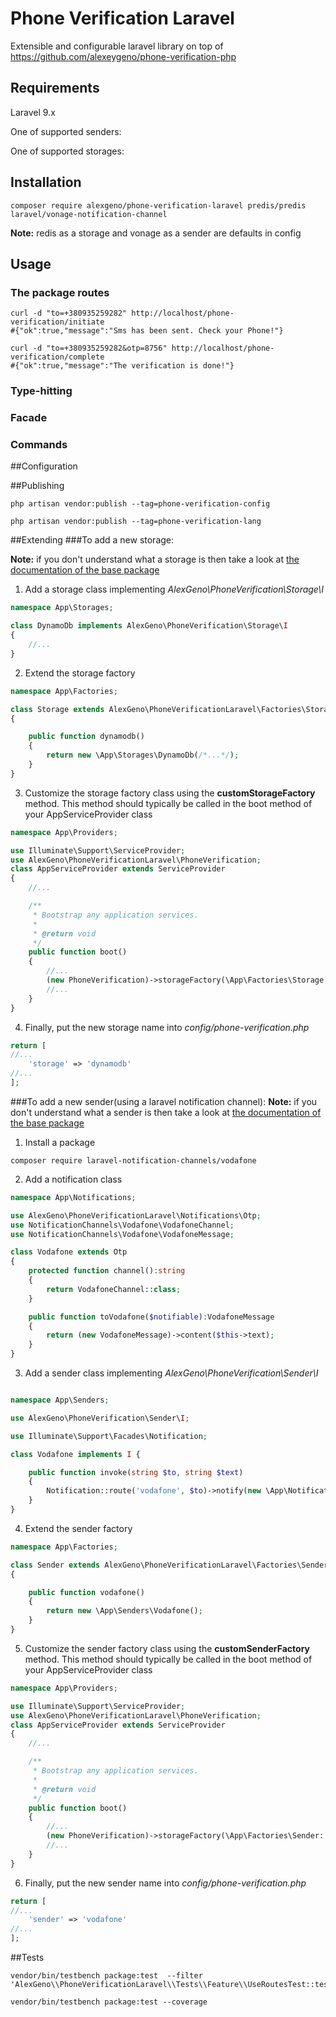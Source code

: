 # Phone Verification Laravel  #
Extensible and configurable laravel library on top of https://github.com/alexeygeno/phone-verification-php
## Requirements
Laravel 9.x

One of supported senders: 

One of supported storages:
## Installation
```shell
composer require alexgeno/phone-verification-laravel predis/predis laravel/vonage-notification-channel
```
**Note:** redis as a storage and vonage as a sender are defaults in config 

## Usage
### The package routes
```shell
curl -d "to=+380935259282" http://localhost/phone-verification/initiate
#{"ok":true,"message":"Sms has been sent. Check your Phone!"}
```
```shell
curl -d "to=+380935259282&otp=8756" http://localhost/phone-verification/complete
#{"ok":true,"message":"The verification is done!"}
```
### Type-hitting
### Facade
### Commands

##Configuration


##Publishing
```shell
php artisan vendor:publish --tag=phone-verification-config
```
```shell
php artisan vendor:publish --tag=phone-verification-lang
```

##Extending
###To add a new storage:

**Note:** if you don't understand what a storage is then take a look at [ the documentation of the base package ](https://github.com/alexeygeno/phone-verification-php/blob/master/README.md)
1. Add a storage class implementing *AlexGeno\PhoneVerification\Storage\I*
```php
namespace App\Storages;

class DynamoDb implements AlexGeno\PhoneVerification\Storage\I
{ 
    //...
}
```
2. Extend the storage factory
```php
namespace App\Factories;

class Storage extends AlexGeno\PhoneVerificationLaravel\Factories\Storage
{

    public function dynamodb()
    {
        return new \App\Storages\DynamoDb(/*...*/);
    }
}
```
3. Customize the storage factory class using the **customStorageFactory** method. This method should typically be called in the boot method of your AppServiceProvider class

```php
namespace App\Providers;

use Illuminate\Support\ServiceProvider;
use AlexGeno\PhoneVerificationLaravel\PhoneVerification;
class AppServiceProvider extends ServiceProvider
{
    //...

    /**
     * Bootstrap any application services.
     *
     * @return void
     */
    public function boot()
    {
        //...
        (new PhoneVerification)->storageFactory(\App\Factories\Storage::class);
        //...
    }
}
```
4. Finally, put the new storage name into *config/phone-verification.php*
```php
return [
//...
    'storage' => 'dynamodb'
//...
];
```
###To add a new sender(using a laravel notification channel):
**Note:** if you don't understand what a sender is then take a look at [ the documentation of the base package ](https://github.com/alexeygeno/phone-verification-php/blob/master/README.md)

1. Install a package
```shell
composer require laravel-notification-channels/vodafone
```
2. Add a notification class

```php
namespace App\Notifications;

use AlexGeno\PhoneVerificationLaravel\Notifications\Otp;
use NotificationChannels\Vodafone\VodafoneChannel;
use NotificationChannels\Vodafone\VodafoneMessage;

class Vodafone extends Otp
{ 
    protected function channel():string
    {
        return VodafoneChannel::class;
    }

    public function toVodafone($notifiable):VodafoneMessage
    {
        return (new VodafoneMessage)->content($this->text);
    }
}
```
3. Add a sender class implementing *AlexGeno\PhoneVerification\Sender\I*
```php

namespace App\Senders;

use AlexGeno\PhoneVerification\Sender\I;

use Illuminate\Support\Facades\Notification;

class Vodafone implements I {

    public function invoke(string $to, string $text)
    {
        Notification::route('vodafone', $to)->notify(new \App\Notifications\Vodafone($text));
    }
}

```
4. Extend the sender factory
```php
namespace App\Factories;

class Sender extends AlexGeno\PhoneVerificationLaravel\Factories\Sender
{

    public function vodafone()
    {
        return new \App\Senders\Vodafone();
    }
}
```
5. Customize the sender factory class using the **customSenderFactory** method. This method should typically be called in the boot method of your AppServiceProvider class

```php
namespace App\Providers;

use Illuminate\Support\ServiceProvider;
use AlexGeno\PhoneVerificationLaravel\PhoneVerification;
class AppServiceProvider extends ServiceProvider
{
    //...

    /**
     * Bootstrap any application services.
     *
     * @return void
     */
    public function boot()
    {
        //...
        (new PhoneVerification)->storageFactory(\App\Factories\Sender::class);
        //...
    }
}
```
6. Finally, put the new sender name into *config/phone-verification.php*
```php
return [
//...
    'sender' => 'vodafone'
//...
];
```

##Tests

```shell
vendor/bin/testbench package:test  --filter 'AlexGeno\\PhoneVerificationLaravel\\Tests\\Feature\\UseRoutesTest::test_initiation_ok'
```

```shell
vendor/bin/testbench package:test --coverage
```

